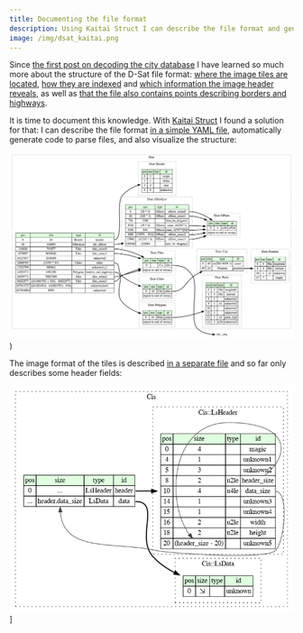 ```yaml
---
title: Documenting the file format
description: Using Kaitai Struct I can describe the file format and generate code and visualizations.
image: /img/dsat_kaitai.png
---
```


Since [the first post on decoding the city
database](/2005/03/26/decoding-the-city-database.html) I have learned
so much more about the structure of the D-Sat file format: [where the
image tiles are
located](https://dsat.igada.de/2024/04/02/finding-the-tiles.html),
[how they are
indexed](https://dsat.igada.de/2024/05/11/visualising-entropy.html)
and [which information the image header
reveals](https://dsat.igada.de/2024/04/20/understanding-the-image-header.html),
as well as [that the file also contains points describing borders and
highways](https://dsat.igada.de/2024/05/06/finding-somehing-unexpected.html).

It is time to document this knowledge. With [Kaitai
Struct](http://kaitai.io/) I found a solution for that: I can describe
the file format [in a simple YAML file](/src/dsat.ksy), automatically
generate code to parse files, and also visualize the structure:

[![Visualization of the D-Sat file structure](/img/dsat_kaitai.png)](/img/dsat_kaitai.png))

The image format of the tiles is described [in a separate
file](/src/cis.ksy) and so far only describes some header fields:

![Visualization of the image file structure](/img/cis.png)]
